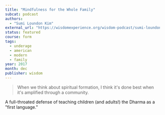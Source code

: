 ```yaml
---
title: "Mindfulness for the Whole Family"
subcat: podcast
authors:
  - "Sumi Loundon Kim"
external_url: "https://wisdomexperience.org/wisdom-podcast/sumi-loundon-kim/"
status: featured
course: form
tags:
  - underage
  - american
  - modern
  - family
year: 2017
month: dec
publisher: wisdom
---
```


> When we think about spiritual formation, I think it's done best when it's amplified through a community.

A full-throated defense of teaching children (and adults!) the Dharma as a "first language."
